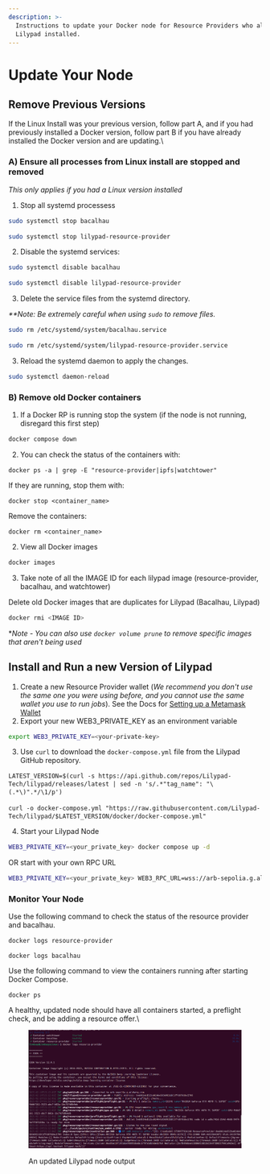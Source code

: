 ```yaml
---
description: >-
  Instructions to update your Docker node for Resource Providers who already had
  Lilypad installed.
---
```


# Update Your Node

## Remove Previous Versions

If the Linux Install was your previous version, follow part A, and if you had previously installed a Docker version, follow part B if you have already installed the Docker version and are updating.\


### A) Ensure all processes from Linux install are stopped and removed

_This only applies if you had a Linux version installed_

1. Stop all systemd  processess

```bash
sudo systemctl stop bacalhau
```

```bash
sudo systemctl stop lilypad-resource-provider
```

2. Disable the systemd services:

```bash
sudo systemctl disable bacalhau
```

```bash
sudo systemctl disable lilypad-resource-provider
```

3. Delete the service files from the systemd directory.

_\*\*Note: Be extremely careful when using `sudo` to remove files._

```bash
sudo rm /etc/systemd/system/bacalhau.service
```

```bash
sudo rm /etc/systemd/system/lilypad-resource-provider.service
```

3. Reload the systemd daemon to apply the changes.

```bash
sudo systemctl daemon-reload
```

### B) Remove old Docker containers <a href="#update-lilypad-version-for-docker-rp" id="update-lilypad-version-for-docker-rp"></a>

1. If a Docker RP is running stop the system (if the node is not running, disregard this first step)

```bash
docker compose down
```

2. You can check the status of the containers with:

```
docker ps -a | grep -E "resource-provider|ipfs|watchtower"
```

If they are running, stop them with:

```
docker stop <container_name>
```

&#x20;Remove the containers:

```
docker rm <container_name>
```

2. View all Docker images

```bash
docker images
```

3. Take note of all the IMAGE ID for each lilypad image (resource-provider, bacalhau, and watchtower)&#x20;

Delete old Docker images that are duplicates for Lilypad (Bacalhau, Lilypad)

```bash
docker rmi <IMAGE ID>  
```

\*_Note - You can also use  `docker volume prune` to remove specific images that aren't being used_



## Install and Run a new Version of Lilypad

1. Create a new Resource Provider wallet (_We recommend you don't use the same one you were using before, and you cannot use the same wallet you use to run jobs_). See the Docs for [Setting up a Metamask Wallet](../../getting-started/setting-up-your-wallet.md)
2. Export your new WEB3\_PRIVATE\_KEY as an environment variable

```bash
export WEB3_PRIVATE_KEY=<your-private-key>
```

3. Use `curl` to download the `docker-compose.yml` file from the Lilypad GitHub repository.

```
LATEST_VERSION=$(curl -s https://api.github.com/repos/Lilypad-Tech/lilypad/releases/latest | sed -n 's/.*"tag_name": "\(.*\)".*/\1/p')

curl -o docker-compose.yml "https://raw.githubusercontent.com/Lilypad-Tech/lilypad/$LATEST_VERSION/docker/docker-compose.yml"
```

4. Start your Lilypad Node

```bash
WEB3_PRIVATE_KEY=<your_private_key> docker compose up -d
```

OR start with your own RPC URL

```bash
WEB3_PRIVATE_KEY=<your_private_key> WEB3_RPC_URL=wss://arb-sepolia.g.alchemy.com/v2/your-alchemy-id docker compose up -d
```

### Monitor Your Node <a href="#id-5.-monitor-your-node" id="id-5.-monitor-your-node"></a>

Use the following command to check the status of the resource provider and bacalhau.

```
docker logs resource-provider
```

```
docker logs bacalhau
```

Use the following command to view the containers running after starting Docker Compose.

```
docker ps
```

A healthy, updated node should have all containers started, a preflight check, and be adding a resource offer.\


<figure><img src="../../.gitbook/assets/Screenshot from 2025-02-19 09-40-43.png" alt=""><figcaption><p>An updated Lilypad node output</p></figcaption></figure>

